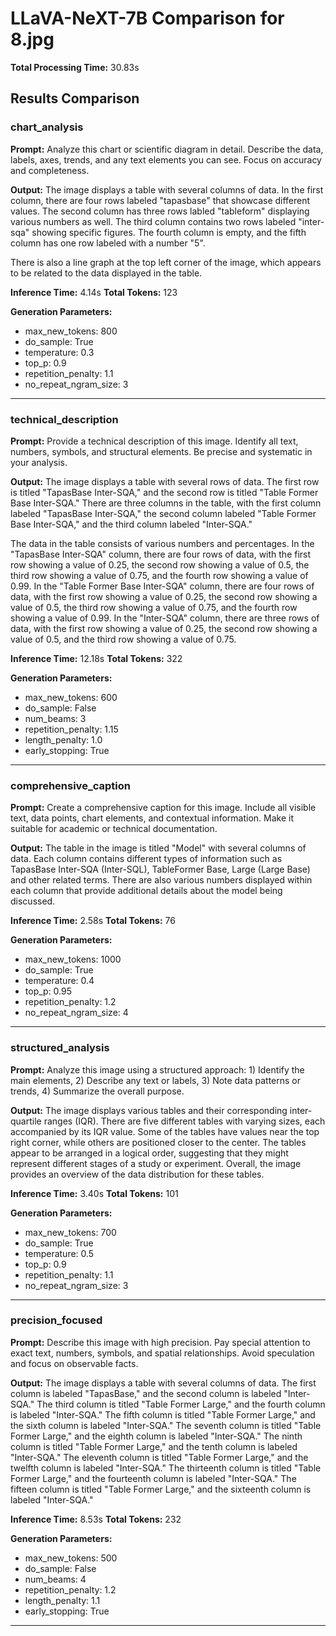 # LLaVA-NeXT-7B Comparison for 8.jpg

**Total Processing Time:** 30.83s

## Results Comparison

### chart_analysis

**Prompt:** Analyze this chart or scientific diagram in detail. Describe the data, labels, axes, trends, and any text elements you can see. Focus on accuracy and completeness.

**Output:** The image displays a table with several columns of data. In the first column, there are four rows labeled "tapasbase" that showcase different values. The second column has three rows labled "tableform" displaying various numbers as well. The third column contains two rows labeled "inter-sqa" showing specific figures. The fourth column is empty, and the fifth column has one row labeled with a number "5".

There is also a line graph at the top left corner of the image, which appears to be related to the data displayed in the table.

**Inference Time:** 4.14s
**Total Tokens:** 123

**Generation Parameters:**
- max_new_tokens: 800
- do_sample: True
- temperature: 0.3
- top_p: 0.9
- repetition_penalty: 1.1
- no_repeat_ngram_size: 3

---

### technical_description

**Prompt:** Provide a technical description of this image. Identify all text, numbers, symbols, and structural elements. Be precise and systematic in your analysis.

**Output:** The image displays a table with several rows of data. The first row is titled "TapasBase Inter-SQA," and the second row is titled "Table Former Base Inter-SQA." There are three columns in the table, with the first column labeled "TapasBase Inter-SQA," the second column labeled "Table Former Base Inter-SQA," and the third column labeled "Inter-SQA."

The data in the table consists of various numbers and percentages. In the "TapasBase Inter-SQA" column, there are four rows of data, with the first row showing a value of 0.25, the second row showing a value of 0.5, the third row showing a value of 0.75, and the fourth row showing a value of 0.99. In the "Table Former Base Inter-SQA" column, there are four rows of data, with the first row showing a value of 0.25, the second row showing a value of 0.5, the third row showing a value of 0.75, and the fourth row showing a value of 0.99. In the "Inter-SQA" column, there are three rows of data, with the first row showing a value of 0.25, the second row showing a value of 0.5, and the third row showing a value of 0.75.

**Inference Time:** 12.18s
**Total Tokens:** 322

**Generation Parameters:**
- max_new_tokens: 600
- do_sample: False
- num_beams: 3
- repetition_penalty: 1.15
- length_penalty: 1.0
- early_stopping: True

---

### comprehensive_caption

**Prompt:** Create a comprehensive caption for this image. Include all visible text, data points, chart elements, and contextual information. Make it suitable for academic or technical documentation.

**Output:** The table in the image is titled "Model" with several columns of data. Each column contains different types of information such as TapasBase Inter-SQA (Inter-SQL), TableFormer Base, Large (Large Base) and other related terms. There are also various numbers displayed within each column that provide additional details about the model being discussed.

**Inference Time:** 2.58s
**Total Tokens:** 76

**Generation Parameters:**
- max_new_tokens: 1000
- do_sample: True
- temperature: 0.4
- top_p: 0.95
- repetition_penalty: 1.2
- no_repeat_ngram_size: 4

---

### structured_analysis

**Prompt:** Analyze this image using a structured approach: 1) Identify the main elements, 2) Describe any text or labels, 3) Note data patterns or trends, 4) Summarize the overall purpose.

**Output:** The image displays various tables and their corresponding inter-quartile ranges (IQR). There are five different tables with varying sizes, each accompanied by its IQR value. Some of the tables have values near the top right corner, while others are positioned closer to the center. The tables appear to be arranged in a logical order, suggesting that they might represent different stages of a study or experiment. Overall, the image provides an overview of the data distribution for these tables.

**Inference Time:** 3.40s
**Total Tokens:** 101

**Generation Parameters:**
- max_new_tokens: 700
- do_sample: True
- temperature: 0.5
- top_p: 0.9
- repetition_penalty: 1.1
- no_repeat_ngram_size: 3

---

### precision_focused

**Prompt:** Describe this image with high precision. Pay special attention to exact text, numbers, symbols, and spatial relationships. Avoid speculation and focus on observable facts.

**Output:** The image displays a table with several columns of data. The first column is labeled "TapasBase," and the second column is labeled "Inter-SQA." The third column is titled "Table Former Large," and the fourth column is labeled "Inter-SQA." The fifth column is titled "Table Former Large," and the sixth column is labeled "Inter-SQA." The seventh column is titled "Table Former Large," and the eighth column is labeled "Inter-SQA." The ninth column is titled "Table Former Large," and the tenth column is labeled "Inter-SQA." The eleventh column is titled "Table Former Large," and the twelfth column is labeled "Inter-SQA." The thirteenth column is titled "Table Former Large," and the fourteenth column is labeled "Inter-SQA." The fifteen column is titled "Table Former Large," and the sixteenth column is labeled "Inter-SQA."

**Inference Time:** 8.53s
**Total Tokens:** 232

**Generation Parameters:**
- max_new_tokens: 500
- do_sample: False
- num_beams: 4
- repetition_penalty: 1.2
- length_penalty: 1.1
- early_stopping: True

---

